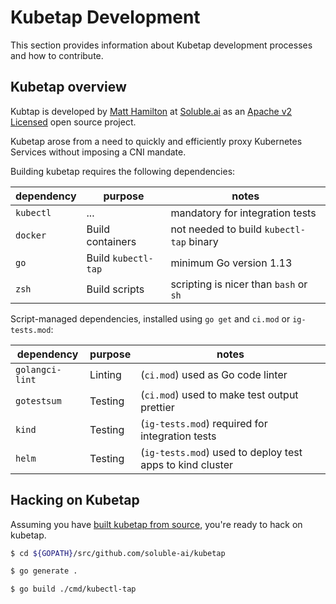 # Kubetap Development

This section provides information about Kubetap development processes and how
to contribute.

## Kubetap overview

Kubtap is developed by [Matt Hamilton](https://github.com/eriner) at [Soluble.ai](https://www.soluble.ai/) as an [Apache v2 Licensed](https://github.com/soluble-ai/kubetap/blob/master/LICENSE)
open source project.

Kubetap arose from a need to quickly and efficiently proxy Kubernetes Services
without imposing a CNI mandate.

Building kubetap requires the following dependencies:

| dependency | purpose               | notes                                         |
| ---        | ---                   | ---                                           |
| `kubectl`  | ...                   | mandatory for integration tests               |
| `docker`   | Build containers      | not needed to build `kubectl-tap` binary      |
| `go`       | Build `kubectl-tap`   | minimum Go version 1.13                       |
| `zsh`      | Build scripts         | scripting is nicer than `bash` or `sh`        |

Script-managed dependencies, installed using `go get` and `ci.mod` or `ig-tests.mod`:

| dependency      | purpose | notes                                                      |
| ---             | ---     | ---                                                        |
| `golangci-lint` | Linting | (`ci.mod`) used as Go code linter                          |
| `gotestsum`     | Testing | (`ci.mod`) used to make test output prettier               |
| `kind`          | Testing | (`ig-tests.mod`) required for integration tests            |
| `helm`          | Testing | (`ig-tests.mod`) used to deploy test apps to  kind cluster |

## Hacking on Kubetap

Assuming you have [built kubetap from source](../getting_started/installation.md),
you're ready to hack on kubetap.

```sh
$ cd ${GOPATH}/src/github.com/soluble-ai/kubetap

$ go generate .

$ go build ./cmd/kubectl-tap
```
